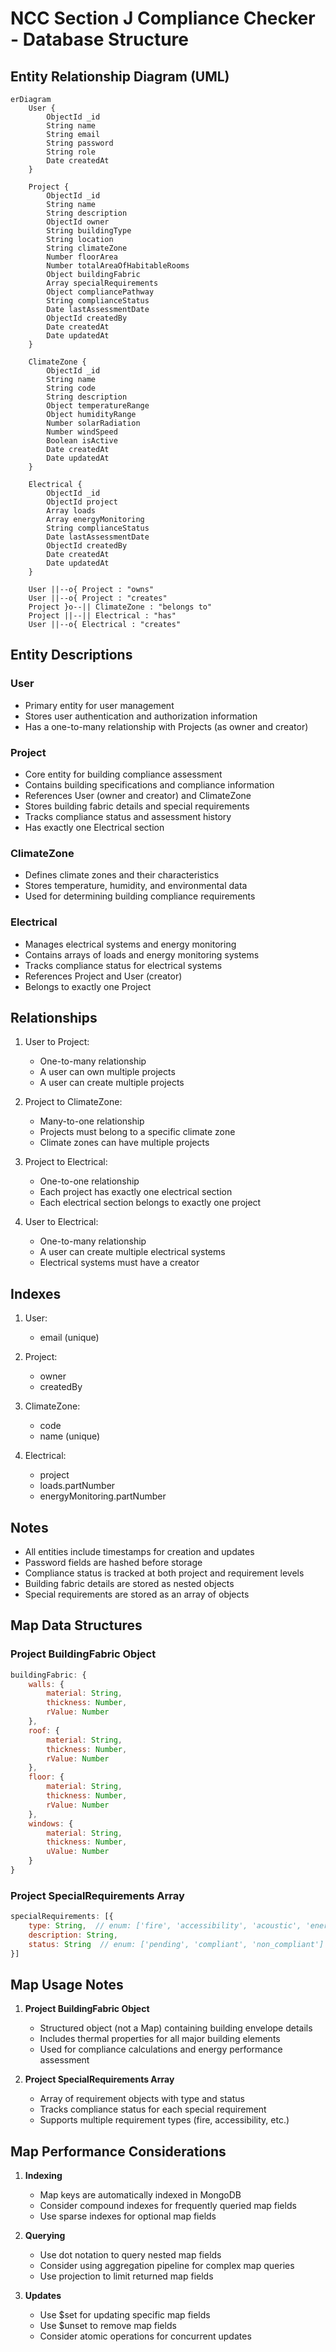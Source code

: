 # NCC Section J Compliance Checker - Database Structure

## Entity Relationship Diagram (UML)

```mermaid
erDiagram
    User {
        ObjectId _id
        String name
        String email
        String password
        String role
        Date createdAt
    }

    Project {
        ObjectId _id
        String name
        String description
        ObjectId owner
        String buildingType
        String location
        String climateZone
        Number floorArea
        Number totalAreaOfHabitableRooms
        Object buildingFabric
        Array specialRequirements
        Object compliancePathway
        String complianceStatus
        Date lastAssessmentDate
        ObjectId createdBy
        Date createdAt
        Date updatedAt
    }

    ClimateZone {
        ObjectId _id
        String name
        String code
        String description
        Object temperatureRange
        Object humidityRange
        Number solarRadiation
        Number windSpeed
        Boolean isActive
        Date createdAt
        Date updatedAt
    }

    Electrical {
        ObjectId _id
        ObjectId project
        Array loads
        Array energyMonitoring
        String complianceStatus
        Date lastAssessmentDate
        ObjectId createdBy
        Date createdAt
        Date updatedAt
    }

    User ||--o{ Project : "owns"
    User ||--o{ Project : "creates"
    Project }o--|| ClimateZone : "belongs to"
    Project ||--|| Electrical : "has"
    User ||--o{ Electrical : "creates"
```

## Entity Descriptions

### User
- Primary entity for user management
- Stores user authentication and authorization information
- Has a one-to-many relationship with Projects (as owner and creator)

### Project
- Core entity for building compliance assessment
- Contains building specifications and compliance information
- References User (owner and creator) and ClimateZone
- Stores building fabric details and special requirements
- Tracks compliance status and assessment history
- Has exactly one Electrical section

### ClimateZone
- Defines climate zones and their characteristics
- Stores temperature, humidity, and environmental data
- Used for determining building compliance requirements

### Electrical
- Manages electrical systems and energy monitoring
- Contains arrays of loads and energy monitoring systems
- Tracks compliance status for electrical systems
- References Project and User (creator)
- Belongs to exactly one Project

## Relationships

1. User to Project:
   - One-to-many relationship
   - A user can own multiple projects
   - A user can create multiple projects

2. Project to ClimateZone:
   - Many-to-one relationship
   - Projects must belong to a specific climate zone
   - Climate zones can have multiple projects

3. Project to Electrical:
   - One-to-one relationship
   - Each project has exactly one electrical section
   - Each electrical section belongs to exactly one project

4. User to Electrical:
   - One-to-many relationship
   - A user can create multiple electrical systems
   - Electrical systems must have a creator

## Indexes

1. User:
   - email (unique)

2. Project:
   - owner
   - createdBy

3. ClimateZone:
   - code
   - name (unique)

4. Electrical:
   - project
   - loads.partNumber
   - energyMonitoring.partNumber

## Notes

- All entities include timestamps for creation and updates
- Password fields are hashed before storage
- Compliance status is tracked at both project and requirement levels
- Building fabric details are stored as nested objects
- Special requirements are stored as an array of objects 

## Map Data Structures

### Project BuildingFabric Object
```javascript
buildingFabric: {
    walls: {
        material: String,
        thickness: Number,
        rValue: Number
    },
    roof: {
        material: String,
        thickness: Number,
        rValue: Number
    },
    floor: {
        material: String,
        thickness: Number,
        rValue: Number
    },
    windows: {
        material: String,
        thickness: Number,
        uValue: Number
    }
}
```

### Project SpecialRequirements Array
```javascript
specialRequirements: [{
    type: String,  // enum: ['fire', 'accessibility', 'acoustic', 'energy', 'other']
    description: String,
    status: String  // enum: ['pending', 'compliant', 'non_compliant']
}]
```

## Map Usage Notes

1. **Project BuildingFabric Object**
   - Structured object (not a Map) containing building envelope details
   - Includes thermal properties for all major building elements
   - Used for compliance calculations and energy performance assessment

2. **Project SpecialRequirements Array**
   - Array of requirement objects with type and status
   - Tracks compliance status for each special requirement
   - Supports multiple requirement types (fire, accessibility, etc.)

## Map Performance Considerations

1. **Indexing**
   - Map keys are automatically indexed in MongoDB
   - Consider compound indexes for frequently queried map fields
   - Use sparse indexes for optional map fields

2. **Querying**
   - Use dot notation to query nested map fields
   - Consider using aggregation pipeline for complex map queries
   - Use projection to limit returned map fields

3. **Updates**
   - Use $set for updating specific map fields
   - Use $unset to remove map fields
   - Consider atomic operations for concurrent updates 